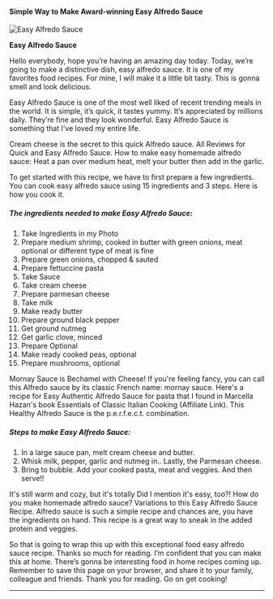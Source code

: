             

#### Simple Way to Make Award-winning Easy Alfredo Sauce

![Easy Alfredo Sauce](https://img-global.cpcdn.com/recipes/6626885690720256/751x532cq70/easy-alfredo-sauce-recipe-main-photo.jpg)

**Easy Alfredo Sauce**

Hello everybody, hope you’re having an amazing day today. Today, we’re going to make a distinctive dish, easy alfredo sauce. It is one of my favorites food recipes. For mine, I will make it a little bit tasty. This is gonna smell and look delicious.

Easy Alfredo Sauce is one of the most well liked of recent trending meals in the world. It is simple, it’s quick, it tastes yummy. It’s appreciated by millions daily. They’re fine and they look wonderful. Easy Alfredo Sauce is something that I’ve loved my entire life.

Cream cheese is the secret to this quick Alfredo sauce. All Reviews for Quick and Easy Alfredo Sauce. How to make easy homemade alfredo sauce: Heat a pan over medium heat, melt your butter then add in the garlic.

To get started with this recipe, we have to first prepare a few ingredients. You can cook easy alfredo sauce using 15 ingredients and 3 steps. Here is how you cook it.

##### The ingredients needed to make Easy Alfredo Sauce:

1.  Take Ingredients in my Photo
2.  Prepare medium shrimp, cooked in butter with green onions, meat optional or different type of meat is fine
3.  Prepare green onions, chopped & sauted
4.  Prepare fettuccine pasta
5.  Take Sauce
6.  Take cream cheese
7.  Prepare parmesan cheese
8.  Take milk
9.  Make ready butter
10.  Prepare ground black pepper
11.  Get ground nutmeg
12.  Get garlic clove, minced
13.  Prepare Optional
14.  Make ready cooked peas, optional
15.  Prepare mushrooms, optional

Mornay Sauce is Bechamel with Cheese! If you're feeling fancy, you can call this Alfredo sauce by its classic French name: mornay sauce. Here's a recipe for Easy Authentic Alfredo Sauce for pasta that I found in Marcella Hazan's book Essentials of Classic Italian Cooking (Affiliate Link). This Healthy Alfredo Sauce is the p.e.r.f.e.c.t. combination.

##### Steps to make Easy Alfredo Sauce:

1.  In a large sauce pan, melt cream cheese and butter.
2.  Whisk milk, pepper, garlic and nutmeg in.. Lastly, the Parmesan cheese.
3.  Bring to bubble. Add your cooked pasta, meat and veggies. And then serve!!

It's still warm and cozy, but it's totally Did I mention it's easy, too?! How do you make homemade alfredo sauce? Variations to this Easy Alfredo Sauce Recipe. Alfredo sauce is such a simple recipe and chances are, you have the ingredients on hand. This recipe is a great way to sneak in the added protein and veggies.

So that is going to wrap this up with this exceptional food easy alfredo sauce recipe. Thanks so much for reading. I’m confident that you can make this at home. There’s gonna be interesting food in home recipes coming up. Remember to save this page on your browser, and share it to your family, colleague and friends. Thank you for reading. Go on get cooking!

* * *